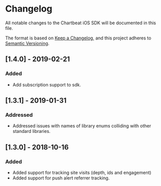 # Changelog
All notable changes to the Chartbeat iOS SDK  will be documented in this file.

The format is based on [Keep a Changelog](https://keepachangelog.com/en/1.0.0/),
and this project adheres to [Semantic Versioning](https://semver.org/spec/v2.0.0.html).

## [1.4.0] - 2019-02-21
### Added
- Add subscription support to sdk. 

## [1.3.1] - 2019-01-31
### Addressed
- Addressed issues with names of library enums colliding with other standard libraries. 

## [1.3.0] - 2018-10-16
### Added
- Added support for tracking site visits (depth, ids and engagement)
- Added support for push alert referrer tracking. 
